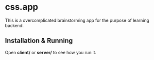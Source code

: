# css.app

This is a overcomplicated brainstorming app for the purpose of learning backend.

## Installation & Running

Open **client/** or **server/** to see how you run it.
